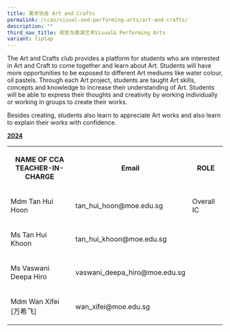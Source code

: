 ```yaml
---
title: 美术协会 Art and Crafts
permalink: /ccas/visual-and-performing-arts/art-and-crafts/
description: ""
third_nav_title: 视觉与表演艺术Visual& Performing Arts
variant: tiptap
---
```

<p>The Art and Crafts club provides a platform for students who are interested in Art and Craft to come together and learn about Art. Students will have more opportunities to be exposed to different Art mediums like water colour, oil pastels. Through each Art project, students are taught Art skills, concepts and knowledge to increase their understanding of Art. Students will be able to express their thoughts and creativity by working individually or working in groups to create their works.</p><p>Besides creating, students also learn to appreciate Art works and also learn to explain their works with confidence.</p><p><strong><u>2024</u></strong></p><table><tbody><tr><th rowspan="1" colspan="1"><p>NAME OF CCA<br>TEACHER-IN-CHARGE</p></th><th rowspan="1" colspan="1"><p>Email</p></th><th rowspan="1" colspan="1"><p>ROLE</p></th></tr><tr><td rowspan="1" colspan="1"><p>Mdm Tan Hui Hoon</p></td><td rowspan="1" colspan="1"><p>tan_hui_hoon@moe.edu.sg</p></td><td rowspan="1" colspan="1"><p>Overall IC</p></td></tr><tr><td rowspan="1" colspan="1"><p>Ms Tan Hui Khoon</p></td><td rowspan="1" colspan="1"><p>tan_hui_khoon@moe.edu.sg</p></td><td rowspan="1" colspan="1"><p></p></td></tr><tr><td rowspan="1" colspan="1"><p>Ms Vaswani Deepa Hiro</p></td><td rowspan="1" colspan="1"><p>vaswani_deepa_hiro@moe.edu.sg</p></td><td rowspan="1" colspan="1"><p></p></td></tr><tr><td rowspan="1" colspan="1"><p>Mdm Wan Xifei [万希飞]</p></td><td rowspan="1" colspan="1"><p>wan_xifei@moe.edu.sg</p></td><td rowspan="1" colspan="1"><p></p></td></tr></tbody></table><p></p>